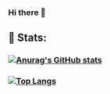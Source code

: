 ### Hi there 👋

<!--
**OliverAppDev/OliverAppDev** is a ✨ _special_ ✨ repository because its `README.md` (this file) appears on your GitHub profile.

Here are some ideas to get you started:

- 🔭 I’m currently working on ...
- 🌱 I’m currently learning ...
- 👯 I’m looking to collaborate on ...
- 🤔 I’m looking for help with ...
- 💬 Ask me about ...
- 📫 How to reach me: ...
- 😄 Pronouns: ...
- ⚡ Fun fact: ...
-->


## 🚀 Stats: 
### <a href="https://github.com/gma1k" target="_blank"><img src="https://github-readme-stats-github-readme-stats-team.vercel.app/api?username=OliverAppDev&theme=holi" alt="Anurag's GitHub stats"></a>
### <a href="https://github.com/gma1k" target="_blank"><img src="https://github-readme-stats.vercel.app/api/top-langs/?username=OliverAppDev&layout=compact&theme=holi" alt="Top Langs"></a>

